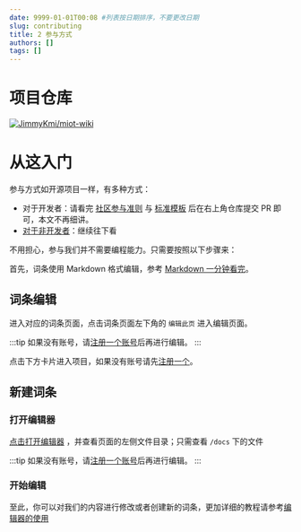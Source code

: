 ```yaml
---
date: 9999-01-01T00:08 #列表按日期排序，不要更改日期
slug: contributing
title: 2 参与方式
authors: []
tags: []
---
```


# 项目仓库

[//]: # (这个链接待定，夜间模式有点辣眼睛)
[![JimmyKmi/miot-wiki](https://gitee.com/jimmykmi/miot-wiki/widgets/widget_card.svg?colors=eae9d7,2e2f29,272822,484a45,eae9d7,747571)](https://gitee.com/jimmykmi/miot-wiki)

# 从这入门
参与方式如开源项目一样，有多种方式：
- 对于开发者：请看完 [社区参与准则](/blog/rules) 与 [标准模板](/docs/category/标准模板) 后在右上角仓库提交 PR 即可，本文不再细讲。
- [对于非开发者](#正常人法)：继续往下看

不用担心，参与我们并不需要编程能力。只需要按照以下步骤来：

首先，词条使用 Markdown 格式编辑，参考 [Markdown 一分钟看完](https://markdown.com.cn/basic-syntax/)。

## 词条编辑

进入对应的词条页面，点击词条页面左下角的 `编辑此页` 进入编辑页面。

:::tip
如果没有账号，请[注册一个账号](https://gitee.com/signup)后再进行编辑。
:::

点击下方卡片进入项目，如果没有账号请先[注册一个](https://gitee.com/signup)。

## 新建词条

### 打开编辑器
 [点击打开编辑器](https://gitee.com/-/ide/project/jimmykmi/miot-wiki/edit/main/-/) ，并查看页面的左侧文件目录；只需查看 `/docs` 下的文件

:::tip
如果没有账号，请[注册一个账号](https://gitee.com/signup)后再进行编辑。
:::

### 开始编辑

至此，你可以对我们的内容进行修改或者创建新的词条，更加详细的教程请参考[编辑器的使用](https://miot.wiki/docs/demo/intro) 

